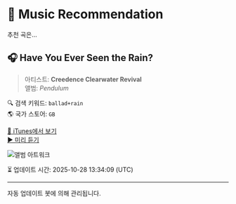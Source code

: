 
# 🎵 Music Recommendation

추천 곡은...

## 🎧 Have You Ever Seen the Rain?  
> 아티스트: **Creedence Clearwater Revival**  
> 앨범: _Pendulum_  

🔍 검색 키워드: `ballad+rain`  
🌎 국가 스토어: `GB`

[🔗 iTunes에서 보기](https://music.apple.com/gb/album/have-you-ever-seen-the-rain/1440948020?i=1440948088&uo=4)  
[▶️ 미리 듣기](https://audio-ssl.itunes.apple.com/itunes-assets/AudioPreview125/v4/98/fc/f3/98fcf3ac-883b-30ae-76e6-b7fbaef66bd5/mzaf_15724631351798853237.plus.aac.p.m4a)

![앨범 아트워크](https://is1-ssl.mzstatic.com/image/thumb/Music115/v4/fb/93/81/fb938141-0ec9-ff80-3b57-3d3d0979e4b3/00888072356085.rgb.jpg/100x100bb.jpg)

⏳ 업데이트 시간: 2025-10-28 13:34:09 (UTC)

---
자동 업데이트 봇에 의해 관리됩니다.

